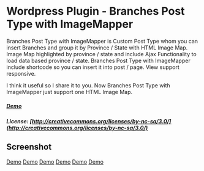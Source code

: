 # Wordpress Plugin - Branches Post Type with ImageMapper

Branches Post Type with ImageMapper is Custom Post Type whom you can insert Branches 
and group it by Province / State with HTML Image Map. 
Image Map highlighted by province / state and include Ajax Functionality to load data based province / state.
Branches Post Type with ImageMapper include shortcode so you can insert it into post / page.
View support responsive.

I think it useful so I share it to you.
Now Branches Post Type with ImageMapper just support one HTML Image Map.


##### [Demo](http://sinarmas.e-ukm.com/kenali-smile/marketing-office/)
##### License: [http://creativecommons.org/licenses/by-nc-sa/3.0/](http://creativecommons.org/licenses/by-nc-sa/3.0/)


## Screenshot
[Demo](demo/imagemap.png "Branches Post Type with ImageMapper")
[Demo](demo/imagemap_selected.png "Image Map Selected")
[Demo](demo/branches.png "Branches")
[Demo](demo/add_new_branches.png "Add New Branches")
[Demo](demo/provinces.png "Provinces")
[Demo](demo/setting_image_map.png "Setting Image Map")